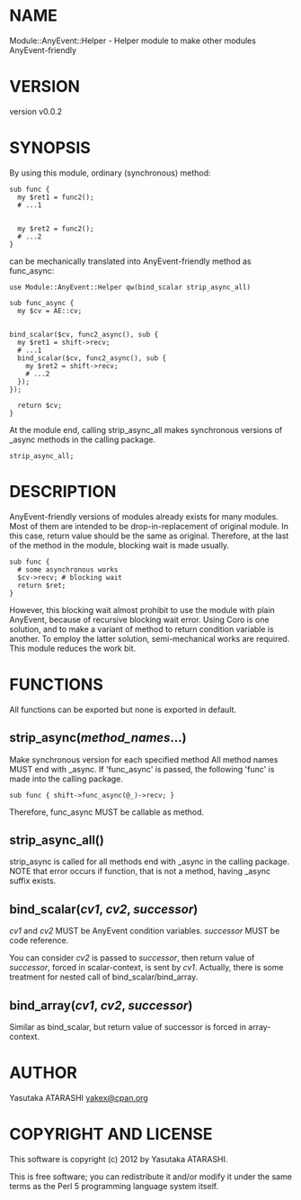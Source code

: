 # NAME

Module::AnyEvent::Helper - Helper module to make other modules AnyEvent-friendly

# VERSION

version v0.0.2

# SYNOPSIS

By using this module, ordinary (synchronous) method:

    sub func {
      my $ret1 = func2();
      # ...1
    

      my $ret2 = func2();
      # ...2
    }

can be mechanically translated into AnyEvent-friendly method as func\_async:

    use Module::AnyEvent::Helper qw(bind_scalar strip_async_all)

    sub func_async {
      my $cv = AE::cv;
    

    bind_scalar($cv, func2_async(), sub {
      my $ret1 = shift->recv;
      # ...1
      bind_scalar($cv, func2_async(), sub {
        my $ret2 = shift->recv;
        # ...2
      });
    });

      return $cv;
    }

At the module end, calling strip\_async\_all makes synchronous versions of \_async methods in the calling package.

    strip_async_all;

# DESCRIPTION

AnyEvent-friendly versions of modules already exists for many modules.
Most of them are intended to be drop-in-replacement of original module.
In this case, return value should be the same as original.
Therefore, at the last of the method in the module, blocking wait is made usually.

    sub func {
      # some asynchronous works
      $cv->recv; # blocking wait
      return $ret;
    }

However, this blocking wait almost prohibit to use the module with plain AnyEvent, because of recursive blocking wait error.
Using Coro is one solution, and to make a variant of method to return condition variable is another.
To employ the latter solution, semi-mechanical works are required.
This module reduces the work bit.

# FUNCTIONS

All functions can be exported but none is exported in default.

## strip\_async(_method\_names_...)

Make synchronous version for each specified method
All method names MUST end with \_async.
If 'func\_async' is passed, the following 'func' is made into the calling package.

    sub func { shift->func_async(@_)->recv; }

Therefore, func\_async MUST be callable as method.

## strip\_async\_all()

strip\_async is called for all methods end with \_async in the calling package.
NOTE that error occurs if function, that is not a method, having \_async suffix exists.

## bind\_scalar(_cv1_, _cv2_, _successor_)

_cv1_ and _cv2_ MUST be AnyEvent condition variables. _successor_ MUST be code reference.

You can consider _cv2_ is passed to _successor_, then return value of _successor_, forced in scalar-context, is sent by _cv1_.
Actually, there is some treatment for nested call of bind\_scalar/bind\_array.

## bind\_array(_cv1_, _cv2_, _successor_)

Similar as bind\_scalar, but return value of successor is forced in array-context.

# AUTHOR

Yasutaka ATARASHI <yakex@cpan.org>

# COPYRIGHT AND LICENSE

This software is copyright (c) 2012 by Yasutaka ATARASHI.

This is free software; you can redistribute it and/or modify it under
the same terms as the Perl 5 programming language system itself.
